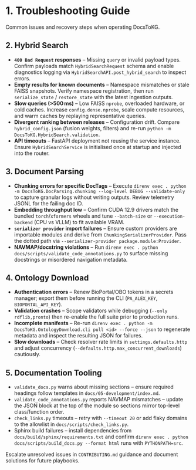 # 1. Troubleshooting Guide

Common issues and recovery steps when operating DocsToKG.

## 2. Hybrid Search

- **`400 Bad Request` responses** – Missing `query` or invalid payload types. Confirm payloads match `HybridSearchRequest` schema and enable diagnostics logging via `HybridSearchAPI.post_hybrid_search` to inspect errors.
- **Empty results for known documents** – Namespace mismatches or stale FAISS snapshots. Verify namespace registration, then run `serialize_state` / `restore_state` with the latest ingestion outputs.
- **Slow queries (>500 ms)** – Low FAISS `nprobe`, overloaded hardware, or cold caches. Increase `config.dense.nprobe`, scale compute resources, and warm caches by replaying representative queries.
- **Divergent ranking between releases** – Configuration drift. Compare `hybrid_config.json` (fusion weights, filters) and re-run `python -m DocsToKG.HybridSearch.validation`.
- **API timeouts** – FastAPI deployment not reusing the service instance. Ensure `HybridSearchService` is initialised once at startup and injected into the router.

## 3. Document Parsing

- **Chunking errors for specific DocTags** – Execute `direnv exec . python -m DocsToKG.DocParsing.chunking --log-level DEBUG --validate-only` to capture granular logs without writing outputs. Review telemetry JSONL for the failing doc ID.
- **Embedding throughput low** – Confirm CUDA 12.9 drivers match the bundled `torch`/`xformers` wheels and tune `--batch-size` or `--execution-backend` (CPU vs VLLM) to fit available VRAM.
- **`serializer provider` import failures** – Ensure custom providers are importable modules and derive from `ChunkingSerializerProvider`. Pass the dotted path via `--serializer-provider package.module:Provider`.
- **NAVMAP/docstring violations** – Run `direnv exec . python docs/scripts/validate_code_annotations.py` to surface missing docstrings or misordered navigation metadata.

## 4. Ontology Download

- **Authentication errors** – Renew BioPortal/OBO tokens in a secrets manager; export them before running the CLI (`PA_ALEX_KEY`, `BIOPORTAL_API_KEY`).
- **Validation crashes** – Scope validators while debugging (`--only rdflib,pronto`) then re-enable the full suite prior to production runs.
- **Incomplete manifests** – Re-run `direnv exec . python -m DocsToKG.OntologyDownload.cli pull <id> --force --json` to regenerate metadata and inspect the resulting JSON for failures.
- **Slow downloads** – Check resolver rate limits in `settings.defaults.http` and adjust concurrency (`--defaults.http.max_concurrent_downloads`) cautiously.

## 5. Documentation Tooling

- `validate_docs.py` warns about missing sections – ensure required headings follow templates in `docs/05-development/index.md`.
- `validate_code_annotations.py` reports NAVMAP mismatches – update the JSON block at the top of the module so sections mirror top-level class/function order.
- `check_links.py` timeouts – retry with `--timeout 20` or add flaky domains to the allowlist in `docs/scripts/check_links.py`.
- Sphinx build failures – install dependencies from `docs/build/sphinx/requirements.txt` and confirm `direnv exec . python docs/scripts/build_docs.py --format html` runs with `PYTHONPATH=src`.

Escalate unresolved issues in `CONTRIBUTING.md` guidance and document solutions for future playbooks.
